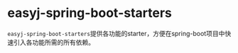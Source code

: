 # easyj-spring-boot-starters

`easyj-spring-boot-starters`提供各功能的starter，方便在spring-boot项目中快速引入各功能所需的所有依赖。